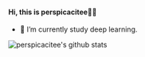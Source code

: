 #### Hi, this is perspicacitee😶‍🌫️


- 🌱 I’m currently study deep learning.

<!-- - 📫 Contact me: <a href="mailto:luocheng2020@email.szu.edu.cn"><code><img src="https://upload.wikimedia.org/wikipedia/commons/4/4e/Mail_%28iOS%29.svg" width="24"/></code></a>
-->
![perspicacitee's github stats](https://github-readme-stats.vercel.app/api?username=perspicacitee&show_icons=true&theme=tokyonight)

<!--
[![Top Langs](https://github-readme-stats.vercel.app/api/top-langs/?username=qiumingwang&langs_count=8)](https://github.com/qiumingwang/github-readme-stats)

**lingjivoo/lingjivoo** is a ✨ _special_ ✨ repository because its `README.md` (this file) appears on your GitHub profile.

Here are some ideas to get you started:

- 💬 Ask me about ...
- 📫 How to reach me: ...
- 🤔 I’m looking for project with 
- 😄 Pronouns: ...
- 👯 Fun fact: ...
-->